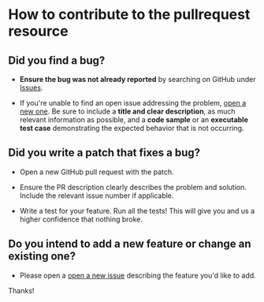 # How to contribute to the pullrequest resource

## **Did you find a bug?**

* **Ensure the bug was not already reported** by searching on GitHub under [Issues](https://github.com/jtarchie/pullrequest-resource/issues).

* If you're unable to find an open issue addressing the problem, [open a new one](https://github.com/jtarchie/pullrequest-resource/issues/new). Be sure to include a **title and clear description**, as much relevant information as possible, and a **code sample** or an **executable test case** demonstrating the expected behavior that is not occurring.

## **Did you write a patch that fixes a bug?**

* Open a new GitHub pull request with the patch.

* Ensure the PR description clearly describes the problem and solution. Include the relevant issue number if applicable.

* Write a test for your feature. Run all the tests! This will give you and us a higher confidence that nothing broke.

## **Do you intend to add a new feature or change an existing one?**

* Please open a [open a new issue](https://github.com/jtarchie/pullrequest-resource/issues/new) describing the feature you'd like to add.

Thanks!
